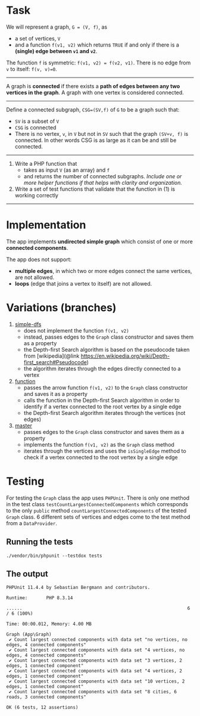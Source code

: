 # Task

We will represent a graph, `G = (V, f)`, as 
* a set of vertices, `V`
* and a function `f(v1, v2)` which returns `TRUE` if and only if there is a **(single) edge between `v1` and `v2`**.

The function `f` is symmetric: `f(v1, v2) = f(v2, v1)`. There is no edge from `v` to itself: `f(v, v)=0`.

---

A graph is **connected** if there exists a **path of edges between any two vertices in the graph**.
A graph with one vertex is considered connected. 

---

Define a connected subgraph, `CSG=(SV,f)` of `G` to be a graph such that:

* `SV` is a subset of `V`
* `CSG` is connected
* There is no vertex, `v`, in `V` but not in `SV` such that the graph `(SV+v, f)` is connected. 
In other words CSG is as large as it can be and still be connected.

---

1. Write a PHP function that 
   * takes as input `V` (as an array) and `f`
   * and returns the number of connected subgraphs. 
   _Include one or more helper functions if that helps with clarity and organization._
2. Write a set of test functions that validate that the function in (1) is working correctly

---

# Implementation

The app implements **undirected simple graph** which consist of one or more **connected components**.

The app does not support:
- **multiple edges**, in which two or more edges connect the same vertices, are not allowed. 
- **loops** (edge that joins a vertex to itself) are not allowed.

# Variations (branches)

1. [simple-dfs](https://github.com/klimp-drupal/graph/tree/simple-dfs)
   - does not implement the function `f(v1, v2)`
   - instead, passes edges to the `Graph` class constructor and saves them as a property
   - the Depth-first Search algorithm is based on the pseudocode taken from [wikipedia](@link https://en.wikipedia.org/wiki/Depth-first_search#Pseudocode)
   - the algorithm iterates through the edges directly connected to a vertex
2. [function](https://github.com/klimp-drupal/graph/tree/function)
   - passes the arrow function `f(v1, v2)` to the `Graph` class constructor and saves it as a property
   - calls the function in the Depth-first Search algorithm in order to identify if a vertex connected to the root vertex by a single edge
   - the Depth-first Search algorithm iterates through the vertices (not edges)
3. [master](https://github.com/klimp-drupal/graph/tree/master)
   - passes edges to the `Graph` class constructor and saves them as a property
   - implements the function `f(v1, v2)` as the `Graph` class method
   - iterates through the vertices and uses the `isSingleEdge` method to check if a vertex connected to the root vertex by a single edge

# Testing

For testing the `Graph` class the app uses `PHPUnit`. 
There is only one method in the test class `testCountLargestConnectedComponents` 
which corresponds to the only `public` method `countLargestConnectedComponents` of the tested `Graph` class.
6 different sets of vertices and edges come to the test method from a `DataProvider`.

## Running the tests
```shell
./vendor/bin/phpunit --testdox tests
```

## The output
```shell
PHPUnit 11.4.4 by Sebastian Bergmann and contributors.

Runtime:       PHP 8.3.14

......                                                              6 / 6 (100%)

Time: 00:00.012, Memory: 4.00 MB

Graph (App\Graph)
 ✔ Count largest connected components with data set "no vertices, no edges, 4 connected components"
 ✔ Count largest connected components with data set "4 vertices, no edges, 4 connected components"
 ✔ Count largest connected components with data set "3 vertices, 2 edges, 1 connected component"
 ✔ Count largest connected components with data set "4 vertices, 2 edges, 1 connected component"
 ✔ Count largest connected components with data set "10 vertices, 2 edges, 1 connected component"
 ✔ Count largest connected components with data set "8 cities, 6 roads, 3 connected components"

OK (6 tests, 12 assertions)

```
